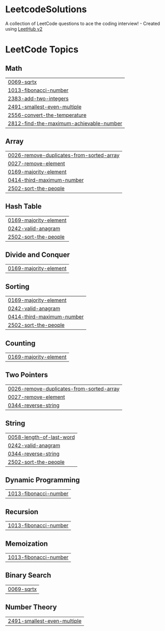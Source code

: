 # LeetcodeSolutions
A collection of LeetCode questions to ace the coding interview! - Created using [LeetHub v2](https://github.com/arunbhardwaj/LeetHub-2.0)

<!---LeetCode Topics Start-->
# LeetCode Topics
## Math
|  |
| ------- |
| [0069-sqrtx](https://github.com/Inba-11/LeetcodeSolutions/tree/master/0069-sqrtx) |
| [1013-fibonacci-number](https://github.com/Inba-11/LeetcodeSolutions/tree/master/1013-fibonacci-number) |
| [2383-add-two-integers](https://github.com/Inba-11/LeetcodeSolutions/tree/master/2383-add-two-integers) |
| [2491-smallest-even-multiple](https://github.com/Inba-11/LeetcodeSolutions/tree/master/2491-smallest-even-multiple) |
| [2556-convert-the-temperature](https://github.com/Inba-11/LeetcodeSolutions/tree/master/2556-convert-the-temperature) |
| [2812-find-the-maximum-achievable-number](https://github.com/Inba-11/LeetcodeSolutions/tree/master/2812-find-the-maximum-achievable-number) |
## Array
|  |
| ------- |
| [0026-remove-duplicates-from-sorted-array](https://github.com/Inba-11/LeetcodeSolutions/tree/master/0026-remove-duplicates-from-sorted-array) |
| [0027-remove-element](https://github.com/Inba-11/LeetcodeSolutions/tree/master/0027-remove-element) |
| [0169-majority-element](https://github.com/Inba-11/LeetcodeSolutions/tree/master/0169-majority-element) |
| [0414-third-maximum-number](https://github.com/Inba-11/LeetcodeSolutions/tree/master/0414-third-maximum-number) |
| [2502-sort-the-people](https://github.com/Inba-11/LeetcodeSolutions/tree/master/2502-sort-the-people) |
## Hash Table
|  |
| ------- |
| [0169-majority-element](https://github.com/Inba-11/LeetcodeSolutions/tree/master/0169-majority-element) |
| [0242-valid-anagram](https://github.com/Inba-11/LeetcodeSolutions/tree/master/0242-valid-anagram) |
| [2502-sort-the-people](https://github.com/Inba-11/LeetcodeSolutions/tree/master/2502-sort-the-people) |
## Divide and Conquer
|  |
| ------- |
| [0169-majority-element](https://github.com/Inba-11/LeetcodeSolutions/tree/master/0169-majority-element) |
## Sorting
|  |
| ------- |
| [0169-majority-element](https://github.com/Inba-11/LeetcodeSolutions/tree/master/0169-majority-element) |
| [0242-valid-anagram](https://github.com/Inba-11/LeetcodeSolutions/tree/master/0242-valid-anagram) |
| [0414-third-maximum-number](https://github.com/Inba-11/LeetcodeSolutions/tree/master/0414-third-maximum-number) |
| [2502-sort-the-people](https://github.com/Inba-11/LeetcodeSolutions/tree/master/2502-sort-the-people) |
## Counting
|  |
| ------- |
| [0169-majority-element](https://github.com/Inba-11/LeetcodeSolutions/tree/master/0169-majority-element) |
## Two Pointers
|  |
| ------- |
| [0026-remove-duplicates-from-sorted-array](https://github.com/Inba-11/LeetcodeSolutions/tree/master/0026-remove-duplicates-from-sorted-array) |
| [0027-remove-element](https://github.com/Inba-11/LeetcodeSolutions/tree/master/0027-remove-element) |
| [0344-reverse-string](https://github.com/Inba-11/LeetcodeSolutions/tree/master/0344-reverse-string) |
## String
|  |
| ------- |
| [0058-length-of-last-word](https://github.com/Inba-11/LeetcodeSolutions/tree/master/0058-length-of-last-word) |
| [0242-valid-anagram](https://github.com/Inba-11/LeetcodeSolutions/tree/master/0242-valid-anagram) |
| [0344-reverse-string](https://github.com/Inba-11/LeetcodeSolutions/tree/master/0344-reverse-string) |
| [2502-sort-the-people](https://github.com/Inba-11/LeetcodeSolutions/tree/master/2502-sort-the-people) |
## Dynamic Programming
|  |
| ------- |
| [1013-fibonacci-number](https://github.com/Inba-11/LeetcodeSolutions/tree/master/1013-fibonacci-number) |
## Recursion
|  |
| ------- |
| [1013-fibonacci-number](https://github.com/Inba-11/LeetcodeSolutions/tree/master/1013-fibonacci-number) |
## Memoization
|  |
| ------- |
| [1013-fibonacci-number](https://github.com/Inba-11/LeetcodeSolutions/tree/master/1013-fibonacci-number) |
## Binary Search
|  |
| ------- |
| [0069-sqrtx](https://github.com/Inba-11/LeetcodeSolutions/tree/master/0069-sqrtx) |
## Number Theory
|  |
| ------- |
| [2491-smallest-even-multiple](https://github.com/Inba-11/LeetcodeSolutions/tree/master/2491-smallest-even-multiple) |
<!---LeetCode Topics End-->